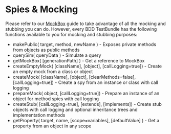# Spies & Mocking
Please refer to our [MockBox](http://wiki.coldbox.org/wiki/MockBox.cfm) guide to take advantage of all the mocking and stubbing you can do. However, every BDD TestBundle has the following functions available to you for mocking and stubbing purposes:

* makePublic( target, method, newName ) - Exposes private methods from objects as public methods
* querySim( queryData ) - Simulate a query
* getMockBox( [generationPath] ) - Get a reference to MockBox
* createEmptyMock( [className], [object], [callLogging=true]) - Create an empty mock from a class or object
* createMock( [className], [object], [clearMethods=false], [callLogging=true]) - Create a spy from an instance or class with call logging
* prepareMock( object, [callLogging=true]) - Prepare an instance of an object for method spies with call logging
* createStub( [callLogging=true], [extends], [implements]) - Create stub objects with call logging and optional inheritance trees and implementation methods
* getProperty( target, name, [scope=variables], [defaultValue] ) - Get a property from an object in any scope

